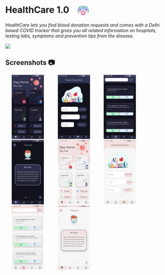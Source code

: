 # HealthCare 1.0 <img src="assets/logo.png" height="35" width="35" align="center" hspace="20" >

*HealthCare lets you find blood donation requests and comes with a Delhi based COVID tracker
that gives you all related information on hospitals, testing labs, symptoms and prevention tips
from the disease.*

<img src="readmeAssets/GIF.gif" align="center" justify="center" width="25%">

## Screenshots 📷

<div >
<img src="readmeAssets/1.jpeg" width="20%" hspace="20">
<img src="readmeAssets/7.jpeg" width="20%" hspace="20">
<img src="readmeAssets/8.jpeg" width="20%" hspace="20">
<img src="readmeAssets/9.jpeg" width="20%" hspace="20">
<img src="readmeAssets/6.jpeg" width="20%" hspace="20">
<img src="readmeAssets/2.jpeg" width="20%" hspace="20">
<img src="readmeAssets/4.jpeg" width="20%" hspace="20">
<img src="readmeAssets/5.jpeg" width="20%" hspace="20">

</div>
